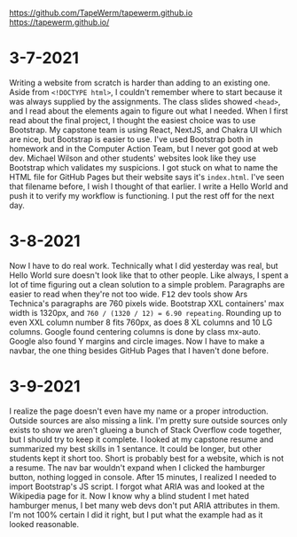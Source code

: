 https://github.com/TapeWerm/tapewerm.github.io
https://tapewerm.github.io/
# 3-7-2021
Writing a website from scratch is harder than adding to an existing one.
Aside from `<!DOCTYPE html>`, I couldn't remember where to start because it was always supplied by the assignments.
The class slides showed `<head>`, and I read about the elements again to figure out what I needed.
When I first read about the final project, I thought the easiest choice was to use Bootstrap.
My capstone team is using React, NextJS, and Chakra UI which are nice, but Bootstrap is easier to use.
I've used Bootstrap both in homework and in the Computer Action Team, but I never got good at web dev.
Michael Wilson and other students' websites look like they use Bootstrap which validates my suspicions.
I got stuck on what to name the HTML file for GitHub Pages but their website says it's `index.html`.
I've seen that filename before, I wish I thought of that earlier.
I write a Hello World and push it to verify my workflow is functioning.
I put the rest off for the next day.

# 3-8-2021
Now I have to do real work.
Technically what I did yesterday was real, but Hello World sure doesn't look like that to other people.
Like always, I spent a lot of time figuring out a clean solution to a simple problem.
Paragraphs are easier to read when they're not too wide.
<kbd>F12</kbd> dev tools show Ars Technica's paragraphs are 760 pixels wide.
Bootstrap XXL containers' max width is 1320px, and `760 / (1320 / 12) = 6.90 repeating`.
Rounding up to even XXL column number 8 fits 760px, as does 8 XL columns and 10 LG columns.
Google found centering columns is done by class mx-auto.
Google also found Y margins and circle images.
Now I have to make a navbar, the one thing besides GitHub Pages that I haven't done before.

# 3-9-2021
I realize the page doesn't even have my name or a proper introduction.
Outside sources are also missing a link.
I'm pretty sure outside sources only exists to show we aren't glueing a bunch of Stack Overflow code together, but I should try to keep it complete.
I looked at my capstone resume and summarized my best skills in 1 sentance.
It could be longer, but other students kept it short too.
Short is probably best for a website, which is not a resume.
The nav bar wouldn't expand when I clicked the hamburger button, nothing logged in console.
After 15 minutes, I realized I needed to import Bootstrap's JS script.
I forgot what ARIA was and looked at the Wikipedia page for it.
Now I know why a blind student I met hated hamburger menus, I bet many web devs don't put ARIA attributes in them.
I'm not 100% certain I did it right, but I put what the example had as it looked reasonable.